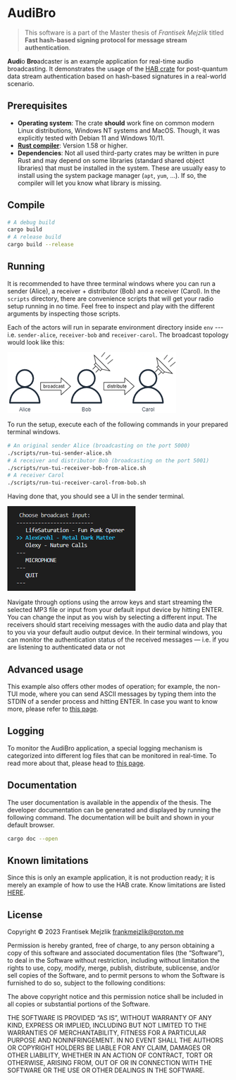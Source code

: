 # AudiBro

> This software is a part of the Master thesis of *Frantisek Mejzlik* titled **Fast hash-based signing protocol for message stream authentication**.

**Audi**o **Bro**adcaster is an example application for real-time audio broadcasting. It demonstrates the usage of the [HAB crate](https://gitlab.mff.cuni.cz/mejzlikf/hab) for post-quantum data stream authentication based on hash-based signatures in a real-world scenario.

## **Prerequisites**

* **Operating system**: The crate **should** work fine on common modern Linux distributions, Windows NT systems and MacOS. Though, it was explicitly tested with Debian 11 and Windows 10/11.
* [**Rust compiler**](https://www.rust-lang.org/learn/get-started): Version 1.58 or higher.
* **Dependencies**: Not all used third-party crates may be written in pure Rust and may depend on some libraries (standard shared object libraries) that must be installed in the system. These are usually easy to install using the system package manager (`apt`, `yum`, ...). If so, the compiler will let you know what library is missing.

## **Compile**

```sh
# A debug build
cargo build
# A release build
cargo build --release
```

## **Running**

 It is recommended to have three terminal windows where you can run a sender (Alice), a receiver + distributor (Bob) and a receiver (Carol). In the `scripts` directory, there are convenience scripts that will get your radio setup running in no time. Feel free to inspect and play with the different arguments by inspecting those scripts.

Each of the actors will run in separate environment directory inside `env` --- i.e. `sender-alice`, `receiver-bob` and `receiver-carol`. The broadcast topology would look like this:

![Demo sender/distributor/receiver topology](docs/img/audibro-seup.png)

To run the setup, execute each of the following commands in your prepared terminal windows.

```sh
# An original sender Alice (broadcasting on the port 5000)
./scripts/run-tui-sender-alice.sh
# A receiver and distributor Bob (broadcasting on the port 5001)
./scripts/run-tui-receiver-bob-from-alice.sh
# A receiver Carol
./scripts/run-tui-receiver-carol-from-bob.sh
```

Having done that, you should see a UI in the sender terminal. 

![AudiBro TUI](docs/img/audibro-tui-playing.png)

Navigate through options using the arrow keys and start streaming the selected MP3 file or input from your default input device by hitting ENTER. You can change the input as you wish by selecting a different input. The receivers should start receiving messages with the audio data and play that to you via your default audio output device. In their terminal windows, you can monitor the authentication status of the received messages — i.e. if you are listening to authenticated data or not

## **Advanced usage**

This example also offers other modes of operation; for example, the non-TUI mode, where you can send ASCII messages by typing them into the STDIN of a sender process and hitting ENTER. In case you want to know more, please refer to [this page](docs/ADVANCED.md).

## **Logging**

To monitor the AudiBro application, a special logging mechanism is categorized into different log files that can be monitored in real-time. To read more about that, please head to [this page](docs/LOGGING.md).

## **Documentation**

The user documentation is available in the appendix of the thesis. The developer documentation can be generated and displayed by running the following command. The documentation will be built and shown in your default browser.

```sh
cargo doc --open
```

## **Known limitations**

Since this is only an example application, it is not production ready; it is merely an example of how to use the HAB crate. Know limitations are listed [HERE](docs/LIMITATIONS.md).

## **License**

Copyright © 2023 Frantisek Mejzlik <frankmejzlik@proton.me>

Permission is hereby granted, free of charge, to any person obtaining a copy of this software and associated documentation files (the “Software”), to deal in the Software without restriction, including without limitation the rights to use, copy, modify, merge, publish, distribute, sublicense, and/or sell copies of the Software, and to permit persons to whom the Software is furnished to do so, subject to the following conditions:

The above copyright notice and this permission notice shall be included in all copies or substantial portions of the Software.

THE SOFTWARE IS PROVIDED “AS IS”, WITHOUT WARRANTY OF ANY KIND, EXPRESS OR IMPLIED, INCLUDING BUT NOT LIMITED TO THE WARRANTIES OF MERCHANTABILITY, FITNESS FOR A PARTICULAR PURPOSE AND NONINFRINGEMENT. IN NO EVENT SHALL THE AUTHORS OR COPYRIGHT HOLDERS BE LIABLE FOR ANY CLAIM, DAMAGES OR OTHER LIABILITY, WHETHER IN AN ACTION OF CONTRACT, TORT OR OTHERWISE, ARISING FROM, OUT OF OR IN CONNECTION WITH THE SOFTWARE OR THE USE OR OTHER DEALINGS IN THE SOFTWARE.
